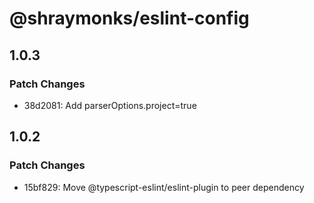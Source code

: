 # @shraymonks/eslint-config

## 1.0.3

### Patch Changes

- 38d2081: Add parserOptions.project=true

## 1.0.2

### Patch Changes

- 15bf829: Move @typescript-eslint/eslint-plugin to peer dependency
